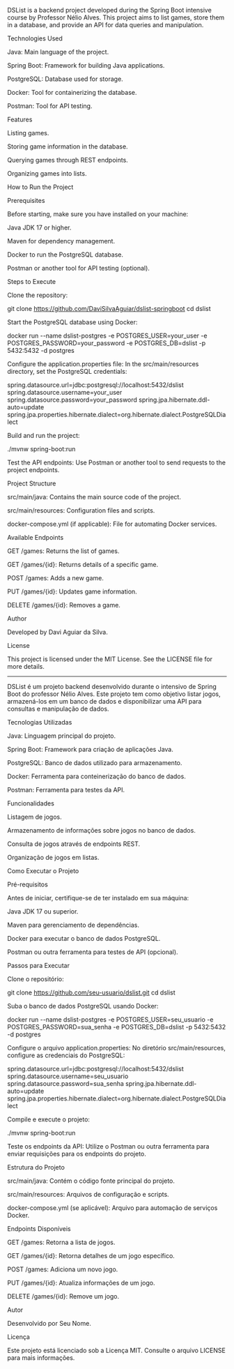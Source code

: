 DSList is a backend project developed during the Spring Boot intensive course by Professor Nélio Alves. This project aims to list games, store them in a database, and provide an API for data queries and manipulation.

Technologies Used

Java: Main language of the project.

Spring Boot: Framework for building Java applications.

PostgreSQL: Database used for storage.

Docker: Tool for containerizing the database.

Postman: Tool for API testing.

Features

Listing games.

Storing game information in the database.

Querying games through REST endpoints.

Organizing games into lists.

How to Run the Project

Prerequisites

Before starting, make sure you have installed on your machine:

Java JDK 17 or higher.

Maven for dependency management.

Docker to run the PostgreSQL database.

Postman or another tool for API testing (optional).

Steps to Execute

Clone the repository:

git clone https://github.com/DaviSilvaAguiar/dslist-springboot
cd dslist

Start the PostgreSQL database using Docker:

docker run --name dslist-postgres -e POSTGRES_USER=your_user -e POSTGRES_PASSWORD=your_password -e POSTGRES_DB=dslist -p 5432:5432 -d postgres

Configure the application.properties file:
In the src/main/resources directory, set the PostgreSQL credentials:

spring.datasource.url=jdbc:postgresql://localhost:5432/dslist
spring.datasource.username=your_user
spring.datasource.password=your_password
spring.jpa.hibernate.ddl-auto=update
spring.jpa.properties.hibernate.dialect=org.hibernate.dialect.PostgreSQLDialect

Build and run the project:

./mvnw spring-boot:run

Test the API endpoints:
Use Postman or another tool to send requests to the project endpoints.

Project Structure

src/main/java: Contains the main source code of the project.

src/main/resources: Configuration files and scripts.

docker-compose.yml (if applicable): File for automating Docker services.

Available Endpoints

GET /games: Returns the list of games.

GET /games/{id}: Returns details of a specific game.

POST /games: Adds a new game.

PUT /games/{id}: Updates game information.

DELETE /games/{id}: Removes a game.

Author

Developed by Davi Aguiar da Silva.

License

This project is licensed under the MIT License. See the LICENSE file for more details.

-----------------------------------------------------------------------------------------------------------------------------------------------------------------------------------------------------------------------------------------------------------------------------

DSList é um projeto backend desenvolvido durante o intensivo de Spring Boot do professor Nélio Alves. Este projeto tem como objetivo listar jogos, armazená-los em um banco de dados e disponibilizar uma API para consultas e manipulação de dados.

Tecnologias Utilizadas

Java: Linguagem principal do projeto.

Spring Boot: Framework para criação de aplicações Java.

PostgreSQL: Banco de dados utilizado para armazenamento.

Docker: Ferramenta para conteinerização do banco de dados.

Postman: Ferramenta para testes da API.

Funcionalidades

Listagem de jogos.

Armazenamento de informações sobre jogos no banco de dados.

Consulta de jogos através de endpoints REST.

Organização de jogos em listas.

Como Executar o Projeto

Pré-requisitos

Antes de iniciar, certifique-se de ter instalado em sua máquina:

Java JDK 17 ou superior.

Maven para gerenciamento de dependências.

Docker para executar o banco de dados PostgreSQL.

Postman ou outra ferramenta para testes de API (opcional).

Passos para Executar

Clone o repositório:

git clone https://github.com/seu-usuario/dslist.git
cd dslist

Suba o banco de dados PostgreSQL usando Docker:

docker run --name dslist-postgres -e POSTGRES_USER=seu_usuario -e POSTGRES_PASSWORD=sua_senha -e POSTGRES_DB=dslist -p 5432:5432 -d postgres

Configure o arquivo application.properties:
No diretório src/main/resources, configure as credenciais do PostgreSQL:

spring.datasource.url=jdbc:postgresql://localhost:5432/dslist
spring.datasource.username=seu_usuario
spring.datasource.password=sua_senha
spring.jpa.hibernate.ddl-auto=update
spring.jpa.properties.hibernate.dialect=org.hibernate.dialect.PostgreSQLDialect

Compile e execute o projeto:

./mvnw spring-boot:run

Teste os endpoints da API:
Utilize o Postman ou outra ferramenta para enviar requisições para os endpoints do projeto.

Estrutura do Projeto

src/main/java: Contém o código fonte principal do projeto.

src/main/resources: Arquivos de configuração e scripts.

docker-compose.yml (se aplicável): Arquivo para automação de serviços Docker.

Endpoints Disponíveis

GET /games: Retorna a lista de jogos.

GET /games/{id}: Retorna detalhes de um jogo específico.

POST /games: Adiciona um novo jogo.

PUT /games/{id}: Atualiza informações de um jogo.

DELETE /games/{id}: Remove um jogo.

Autor

Desenvolvido por Seu Nome.

Licença

Este projeto está licenciado sob a Licença MIT. Consulte o arquivo LICENSE para mais informações.

